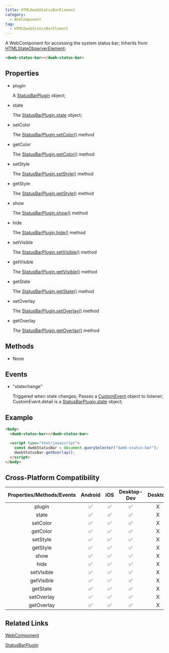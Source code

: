 ```yaml
---
title: HTMLDwebStatusBarElement
category:
  - WebComponent
tag:
  - HTMLDwebStatusBarElement
---
```


A WebComponent for accessing the system status bar;
Inherits from [HTMLStateObserverElement](../state-observer/index.md);

```html
<dweb-status-bar></dweb-status-bar>
```

## Properties

  - plugin

    A [StatusBarPlugin](../../plugin/status-bar/index.md) object;

  - state

    The [StatusBarPlugin.state](../../plugin/status-bar/state.md) object;

  - setColor

    The [StatusBarPlugin.setColor()](../../plugin/status-bar/set-color.md) method

  - getColor

    The [StatusBarPlugin.getColor()](../../plugin/status-bar/get-color.md) method

  - setStyle

    The [StatusBarPlugin.setStyle()](../../plugin/status-bar/set-style.md) method

  - getStyle

    The [StatusBarPlugin.getStyle()](../../plugin/status-bar/get-style.md) method

  - show

    The [StatusBarPlugin.show()](../../plugin/status-bar/show.md) method

  - hide

    The [StatusBarPlugin.hide()](../../plugin/status-bar/hide.md) method

  - setVisible

    The [StatusBarPlugin.setVisible()](../../plugin/status-bar/set-visible.md) method

  - getVisible

    The [StatusBarPlugin.getVisible()](../../plugin/status-bar/get-visible.md) method

  - getState

    The [StatusBarPlugin.getState()](../../plugin/status-bar/get-state.md) method

  - setOverlay

    The [StatusBarPlugin.setOverlay()](../../plugin/status-bar/set-overlay.md) method

  - getOverlay

    The [StatusBarPlugin.getOverlay()](../../plugin/status-bar/get-overlay.md) method

## Methods

  - None

## Events
  
  - "statechange"

    Triggered when state changes;
    Passes a [CustomEvent](https://developer.mozilla.org/en-US/docs/Web/API/CustomEvent/CustomEvent) object to listener;
    CustomEvent.detail is a [StatusBarPlugin.state](../../plugin/status-bar/state.md) object;

## Example

```html
<body>
  <dweb-status-bar></dweb-status-bar>

  <script type="text/javascript">
    const dwebStatusBar = document.querySelector("dweb-status-bar");
    dwebStatusBar.getOverlay();
  </script>
</body>
```

## Cross-Platform Compatibility

| Properties/Methods/Events | Android | iOS | Desktop-Dev | Desktop |
|:------------:|:-------:|:---:|:-----------:|:-------:|
| plugin       | ✅      | ✅   | ✅           | X       |
| state        | ✅      | ✅   | ✅           | X       |
| setColor     | ✅      | ✅   | ✅           | X       |
| getColor     | ✅      | ✅   | ✅           | X       |
| setStyle     | ✅      | ✅   | ✅           | X       |
| getStyle     | ✅      | ✅   | ✅           | X       |
| show         | ✅      | ✅   | ✅           | X       |
| hide         | ✅      | ✅   | ✅           | X       |
| setVisible   | ✅      | ✅   | ✅           | X       |
| getVisible   | ✅      | ✅   | ✅           | X       |
| getState     | ✅      | ✅   | ✅           | X       |
| setOverlay   | ✅      | ✅   | ✅           | X       |
| getOverlay   | ✅      | ✅   | ✅           | X       |

## Related Links

[WebComponent](../index.md)

[StatusBarPlugin](../../plugin/status-bar/index.md)